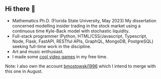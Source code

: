 ## Hi there 👋

- Mathematics Ph.D. (Florida State University, May 2023) My dissertation concerned modelling insider trading in the stock market using a continuous time Kyle-Back model with stochastic liquidity.
- Full-stack programmer (Python, HTML/CSS/Javascript, Typescript, Node, Flask, FastAPI, RESTful APIs, GraphQL, MongoDB, PostgreSQL) seeking full-time work in the discipline.
- Art and music enthusiast.
- I made some [cool video games](https://redlaserbm.itch.io/) in my free time.

Note: I also own the account [bmostowski1996](https://github.com/bmostowski1996) which I intend to merge with this one in August.
<!--
**redlaserbm/redlaserbm** is a ✨ _special_ ✨ repository because its `README.md` (this file) appears on your GitHub profile.

Here are some ideas to get you started:

- 🔭 I’m currently working on ...
- 🌱 I’m currently learning ...
- 👯 I’m looking to collaborate on ...
- 🤔 I’m looking for help with ...
- 💬 Ask me about ...
- 📫 How to reach me: ...
- 😄 Pronouns: ...
- ⚡ Fun fact: ...
-->
